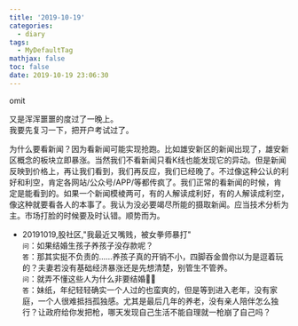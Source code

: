 ```yaml
---
title: '2019-10-19'
categories:
  - diary
tags:
  - MyDefaultTag
mathjax: false
toc: false
date: 2019-10-19 23:06:30
---
```

omit
<!--more-->

又是浑浑噩噩的度过了一晚上。  
我要先复习一下，把开户考试过了。  

为什么要看新闻？因为看新闻可能实现抢跑。比如雄安新区的新闻出现了，雄安新区概念的板块立即暴涨。当然我们不看新闻只看K线也能发现它的异动。但是新闻反映到价格上，再让我们看到，我们再反应，我们已经晚了。不过像这种公认的利好和利空，肯定各网站/公众号/APP/等都传疯了。我们正常的看新闻的时候，肯定是能看到的。如果一个新闻模棱两可，有的人解读成利好，有的人解读成利空，像这种就要看各人的本事了。我认为没必要竭尽所能的摄取新闻。应当技术分析为主。市场打脸的时候要及时认错。顺势而为。  

* 20191019,股社区,"我最近又嘴贱，被女拳师暴打"  
`问`：如果结婚生孩子养孩子没存款呢？  
`答`：那其实挺不负责的......养孩子真的开销不小，四脚吞金兽你以为是逗着玩的？夫妻若没有基础经济暴涨还是先想清楚，别管生不管养。  
`问`：就弄不懂这些人为什么非要结婚🤷‍♀️  
`答`：妹纸，年纪轻轻确实一个人过的也蛮爽的，但是等到进入老年，没有家庭，一个人很难抵挡孤独感。尤其是最后几年的养老，没有亲人陪伴怎么独行？让政府给你发把枪，哪天发现自己生活不能自理就一枪崩了自己吗？  
